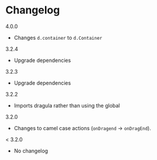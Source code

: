 # Changelog

4.0.0

* Changes `d.container` to `d.Container`

3.2.4

* Upgrade dependencies

3.2.3

* Upgrade dependencies

3.2.2

* Imports dragula rather than using the global

3.2.0

* Changes to camel case actions (`onDragend` -> `onDragEnd`).

< 3.2.0

* No changelog
